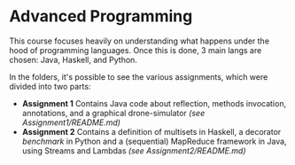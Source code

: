 # Advanced Programming

This course focuses heavily on understanding what happens under the hood of programming languages.
Once this is done, 3 main langs are chosen: Java, Haskell, and Python.

In the folders, it's possible to see the various assignments, which were divided into two parts:

- **Assignment 1** Contains Java code about reflection, methods invocation, annotations, and a graphical drone-simulator *(see Assignment1/README.md)*
- **Assignment 2** Contains a definition of multisets in Haskell, a decorator *benchmark* in Python and a (sequential) MapReduce framework in Java, using Streams and Lambdas *(see Assignment2/README.md)*

